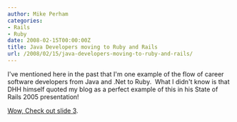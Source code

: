 ```yaml
---
author: Mike Perham
categories:
- Rails
- Ruby
date: 2008-02-15T00:00:00Z
title: Java Developers moving to Ruby and Rails
url: /2008/02/15/java-developers-moving-to-ruby-and-rails/
---
```


I've mentioned here in the past that I'm one example of the flow of career software developers from Java and .Net to Ruby.  What I didn't know is that DHH himself quoted my blog as a perfect example of this in his State of Rails 2005 presentation!

[Wow, Check out slide 3][1].

 [1]: http://media.rubyonrails.org/presentations/state_of_rails_05.pdf
